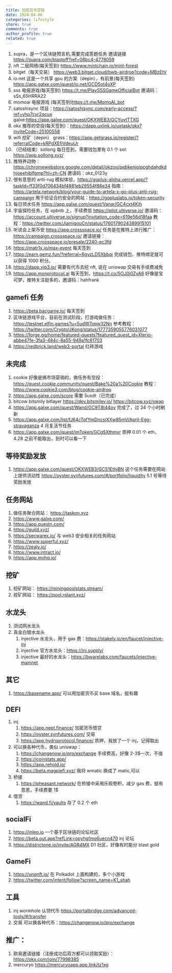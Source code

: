 ```yaml
---
title: 加密货币空投
date: 2024-04-06
categories: lifestyle
share: true
comments: true
author_profile: true
related: true
---
```


1. supra，是一个区块链预言机,需要完成答题任务 邀请链接 https://supra.com/blastoff?ref=06bc4-4778059
2. nft 二层网络(每天签到) https://www.mintchain.io/mint-forest
3. bitget（每天交易） https://web3.bitget.cloud/bwb-airdrop?code=MBzEtV
4. io.net 这是一个共享 gpu 的方案（depin），有前景(每天签到) https://app.galxe.com/quest/io.net/GCD5ot4oXP
5. sss 电报游戏(每天签到) https://t.me/PlaySSSGameOfficialBot 邀请码：sSs_65HRRA22
6. momoai 电报游戏 (每天签到)https://t.me/MomoAI_bot
7. satoshisync 项目：https://satoshisync.com/early-access/?ref=yhp7cyr2qcux galxe:https://app.galxe.com/quest/OKXWEB3/GCYuytTTXG
8. okx 推荐的空投(每天签到)：https://dapp.uxlink.io/uxtask/okx?inviteCode=25100558
9. wifi 挖矿（depin） grass：https://app.getgrass.io/register/?referralCode=kRPdXEfjVdeulJr
10. （已经结束）sollong 每日签到，需要钱包里有 0.1 个 sol: https://app.sollong.xyz/
11. 推特养动物：https://chromewebstore.google.com/detail/okzoo/pebkenjoipcghdahdkdhjoeehiblfgmp?hl=zh-CN 邀请码：okz_0123y
12. 很有意思的 anti-rug 模拟体验，https://goplus-alpha.vercel.app/?taskId=ff33f0d706434bf4881eb29554f86e34 指南：https://artela.network/blog/your-guide-to-artela-x-go-plus-anti-rug-campaign 用于验证合约安全的网站：https://gopluslabs.io/token-security
13. 每日领水任务 https://app.galxe.com/quest/Vanar/GC4cxt4Kih
14. 宇宙探险任务，在 opbnb 上，手续费低 https://pilot.ultiverse.io/ 邀请码：https://account.ultiverse.io/signup?invitation_code=619e56d18faa 教程：https://twitter.com/JiamigouCn/status/1760179024389915101
15. 听说会上架币安 https://app.crossspace.io/ 任务是在推特上进行推广：https://campaign.crossspace.io/ 邀请链接：https://app.crossspace.io/presale/2240-ec3fd
16. https://matr1x.io/max-event 每天签到
17. https://earn.gemz.fun/?referral=6gyzLD5Xbbgi 完成钱包、推特绑定就可以获得 1000 积分。
18. https://dapp.vip3.io/ 需要有代币去挖 nft, 说在 uniswap 交易有手续费减免
19. https://app.monprotocol.ai 每天签到，https://t.co/5OJ0i0ZyA6 好像是宝可梦，推特关注挺多的，邀请码：hahfrank

## gamefi 任务

1. https://beta.bacgame.io/ 每天签到
2. 区块链游戏平台，目前在测试阶段，打游戏做任务：https://testnet.elfin.games?u=5udW7opw32Nn 参考教程：https://twitter.com/CryptoUKong/status/1777359055776031077
3. https://forge.gg/home/featured-quests?featured_quest_id=Xterio-abbe47fe-3fa3-484c-8a55-949a1fc61703
4. https://redbrick.land/web3-portal 红砖游戏

## 未完成

1.  cookie 好像是搞市场营销的，做任务有空投： https://quest.cookie.community/quest/Bake%20a%20Cookie 教程：https://www.cookie3.com/blog/cookie-airdrop
2.  https://app.galxe.com/score 需要 5usdt（已完成）
3.  bitcow bitsmily bitlayer https://dev.bitsmiley.io/ https://bitcow.xyz/swap
4.  https://app.galxe.com/quest/Wand/GC9T8t44ov 完成了，过 24 个小时刷新
5.  https://app.galxe.com/list/fJ64cTqfYmDncsjXXw85mV/April-Egg-stravaganza 4 月复活节任务
6.  https://app.galxe.com/quest/imToken/GCg5Xthmxr 质押 0.01 个 eth，4.28 之前不能取出，到时可以看一下

## 等待奖励发放

1. https://app.galxe.com/quest/OKXWEB3/GCS1EthjBN 这个任务需要在网站上提供流动性 https://oyster.synfutures.com/#/portfolio/liquidity 5.1 号等待奖励发放

## 任务网站

1. 做任务聚合网站： https://taskon.xyz
2. https://www.galxe.com/
3. https://app.questn.com/
4. https://guild.xyz/
5. https://secwarex.io/ 与 web3 安全相关的任务网站
6. https://www.superful.xyz/
7. https://zealy.io/
8. https://www.intract.io/
9. https://app.mvhq.io/

## 挖矿

1. 挖矿网站： https://miningpoolstats.stream/
2. 挖矿网站： https://pool.rplant.xyz/

## 水龙头

1. 测试网水龙头
2. 真金白银水龙头
   1. injective 水龙头，用于 gas 费：https://stakely.io/en/faucet/injective-inj
   2. injective 官方水龙头：https://inj.supply/
   3. injective 最好的水龙头：https://bwarelabs.com/faucets/injective-mainnet

## 其它

1. https://basename.app/ 可以用加密货币买 base 域名，挺有趣

## DEFI

1. inj
   1. https://app.nept.finance/ 加密货币借贷
   2. https://oyster.synfutures.com/ 交易
   3. https://app.hydroprotocol.finance/ 质押，我放了一个 inj，记得取出
2. 可以换各种代币，类似 uniswap：
   1. https://changenow.io/pro/exchange 手续费高，好像 2-3$一次，不值
   2. https://coinstats.app/
   3. https://app.rehold.io/
   4. https://beta.magpiefi.xyz/ 我将 wmatic 换成了 matic,可以
3. 桥接
   1. https://pheasant.network/ 在桥接中采用乐观卷积，减少 gas 费，挺有意思，手续费要 1$
4. 借贷
   1. https://wand.fi/vaults 存了 0.2 个 eth

## socialFi

1.  https://inleo.io 一个基于区块链的论坛社区
2.  https://beta.out.app?refLink=opyhgfmo6uecn470 inj 论坛
3.  https://districtone.io/invite/AGR4MX D1 社区，好像有时能分 blast gold

## GameFi

1. https://unqnft.io/ 在 Polkadot 上面构建的，多个小游戏
2. https://twitter.com/intent/follow?screen_name=K1_shah

## 工具

1. inj
   wormhole 认领代币 https://portalbridge.com/advanced-tools/#/transfer
2. 交易
   可以换各种代币：https://changenow.io/pro/exchange

## 推广：

1. 欧易邀请链接（注册成功后双方都可以领取奖励）：https://okx.com/join/77998385
2. mercuryo https://mercuryoapp.app.link/tz1xg
